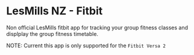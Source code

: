 # LesMills NZ - Fitbit

Non official LesMills fitbit app for tracking your group fitness classes and displplay the group fitness timetable.

NOTE: Current this app is only supported for the ``Fitbit Versa 2``